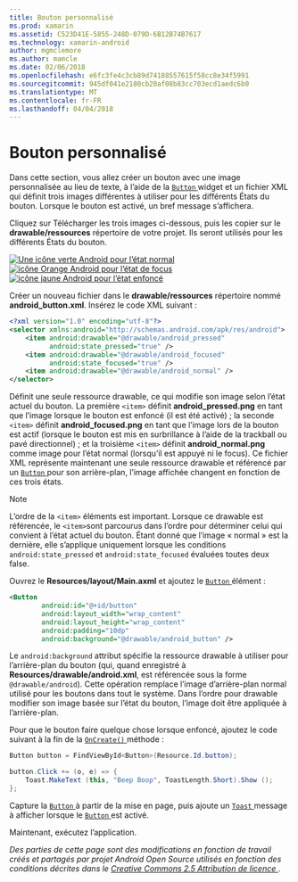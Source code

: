 ```yaml
---
title: Bouton personnalisé
ms.prod: xamarin
ms.assetid: C523D41E-5855-248D-079D-6B12B74B7617
ms.technology: xamarin-android
author: mgmclemore
ms.author: mamcle
ms.date: 02/06/2018
ms.openlocfilehash: e6fc3fe4c3cb89d74188557615f58cc8e34f5991
ms.sourcegitcommit: 945df041e2180cb20af08b83cc703ecd1aedc6b0
ms.translationtype: MT
ms.contentlocale: fr-FR
ms.lasthandoff: 04/04/2018
---
```

# <a name="custom-button"></a>Bouton personnalisé

Dans cette section, vous allez créer un bouton avec une image personnalisée au lieu de texte, à l’aide de la [ `Button` ](https://developer.xamarin.com/api/type/Android.Widget.Button/) widget et un fichier XML qui définit trois images différentes à utiliser pour les différents États du bouton. Lorsque le bouton est activé, un bref message s’affichera.

Cliquez sur Télécharger les trois images ci-dessous, puis les copier sur le **drawable/ressources** répertoire de votre projet. Ils seront utilisés pour les différents États du bouton.

 [![Une icône verte Android pour l’état normal](custom-button-images/android-normal.png)](custom-button-images/android-normal.png#lightbox) [ ![icône Orange Android pour l’état de focus](custom-button-images/android-focused.png)](custom-button-images/android-focused.png#lightbox) [ ![icône jaune Android pour l’état enfoncé](custom-button-images/android-pressed.png)](custom-button-images/android-pressed.png#lightbox)

Créer un nouveau fichier dans le **drawable/ressources** répertoire nommé **android_button.xml**. Insérez le code XML suivant :

```xml
<?xml version="1.0" encoding="utf-8"?>
<selector xmlns:android="http://schemas.android.com/apk/res/android">
    <item android:drawable="@drawable/android_pressed"
          android:state_pressed="true" />
    <item android:drawable="@drawable/android_focused"
          android:state_focused="true" />
    <item android:drawable="@drawable/android_normal" />
</selector>
```

Définit une seule ressource drawable, ce qui modifie son image selon l’état actuel du bouton. La première `<item>` définit **android_pressed.png** en tant que l’image lorsque le bouton est enfoncé (il est été activé) ; la seconde `<item>` définit **android_focused.png** en tant que l’image lors de la bouton est actif (lorsque le bouton est mis en surbrillance à l’aide de la trackball ou pavé directionnel) ; et la troisième `<item>` définit **android_normal.png** comme image pour l’état normal (lorsqu’il est appuyé ni le focus). Ce fichier XML représente maintenant une seule ressource drawable et référencé par un [ `Button` ](https://developer.xamarin.com/api/type/Android.Widget.Button/) pour son arrière-plan, l’image affichée changent en fonction de ces trois états.


> [!NOTE]
> L’ordre de la `<item>` éléments est important. Lorsque ce drawable est référencée, le `<item>`sont parcourus dans l’ordre pour déterminer celui qui convient à l’état actuel du bouton.
> Étant donné que l’image « normal » est la dernière, elle s’applique uniquement lorsque les conditions `android:state_pressed` et `android:state_focused` évaluées toutes deux false.

Ouvrez le **Resources/layout/Main.axml** et ajoutez le [ `Button` ](https://developer.xamarin.com/api/type/Android.Widget.Button/) élément :

```xml
<Button
        android:id="@+id/button"
        android:layout_width="wrap_content"
        android:layout_height="wrap_content"
        android:padding="10dp"
        android:background="@drawable/android_button" />
```

Le `android:background` attribut spécifie la ressource drawable à utiliser pour l’arrière-plan du bouton (qui, quand enregistré à **Resources/drawable/android.xml**, est référencée sous la forme `@drawable/android`). Cette opération remplace l’image d’arrière-plan normal utilisé pour les boutons dans tout le système. Dans l’ordre pour drawable modifier son image basée sur l’état du bouton, l’image doit être appliquée à l’arrière-plan.

Pour que le bouton faire quelque chose lorsque enfoncé, ajoutez le code suivant à la fin de la [ `OnCreate()` ](https://developer.xamarin.com/api/member/Android.App.Activity.OnCreate/p/Android.OS.Bundle/Android.OS.PersistableBundle/) méthode :

```csharp
Button button = FindViewById<Button>(Resource.Id.button);

button.Click += (o, e) => {
    Toast.MakeText (this, "Beep Boop", ToastLength.Short).Show ();
};
```

Capture la [ `Button` ](https://developer.xamarin.com/api/type/Android.Widget.Button/) à partir de la mise en page, puis ajoute un [ `Toast` ](https://developer.xamarin.com/api/type/Android.Widget.Toast/) message à afficher lorsque le [ `Button` ](https://developer.xamarin.com/api/type/Android.Widget.Button/) est activé.

Maintenant, exécutez l’application.


*Des parties de cette page sont des modifications en fonction de travail créés et partagés par projet Android Open Source utilisés en fonction des conditions décrites dans le*
[*Creative Commons 2.5 Attribution de licence* ](http://creativecommons.org/licenses/by/2.5/).
